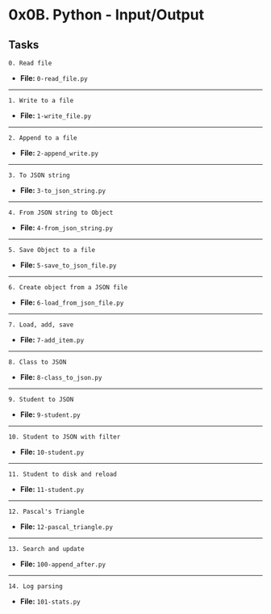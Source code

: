 # 0x0B. Python - Input/Output

## Tasks

```
0. Read file
```
* **File:** `0-read_file.py`
---
```
1. Write to a file
```
* **File:** `1-write_file.py`
---
```
2. Append to a file
```
* **File:** `2-append_write.py`
---
```
3. To JSON string
```
* **File:** `3-to_json_string.py`
---
```
4. From JSON string to Object
```
* **File:** `4-from_json_string.py`
---
```
5. Save Object to a file
```
* **File:** `5-save_to_json_file.py`
---
```
6. Create object from a JSON file
```
* **File:** `6-load_from_json_file.py`
---
```
7. Load, add, save
```
* **File:** `7-add_item.py`
---
```
8. Class to JSON
```
* **File:** `8-class_to_json.py`
---
```
9. Student to JSON
```
* **File:** `9-student.py`
---
```
10. Student to JSON with filter
```
* **File:** `10-student.py`
---
```
11. Student to disk and reload
```
* **File:** `11-student.py`
---
```
12. Pascal's Triangle
```
* **File:** `12-pascal_triangle.py`
---
```
13. Search and update
```
* **File:** `100-append_after.py`
---
```
14. Log parsing
```
* **File:** `101-stats.py`
